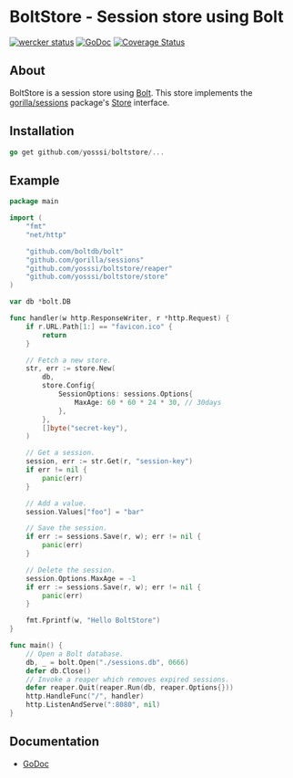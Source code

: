 # BoltStore - Session store using Bolt

[![wercker status](https://app.wercker.com/status/752959ce0f923476671e49fb9b76ebe0/m "wercker status")](https://app.wercker.com/project/bykey/752959ce0f923476671e49fb9b76ebe0)
[![GoDoc](https://godoc.org/github.com/yosssi/boltstore?status.png)](https://godoc.org/github.com/yosssi/boltstore)
[![Coverage Status](https://coveralls.io/repos/yosssi/boltstore/badge.png?branch=master)](https://coveralls.io/r/yosssi/boltstore?branch=master)

## About

BoltStore is a session store using [Bolt](https://github.com/boltdb/bolt). This store implements the [gorilla/sessions](https://github.com/gorilla/sessions) package's [Store](http://godoc.org/github.com/gorilla/sessions#Store) interface.

## Installation

```go
go get github.com/yosssi/boltstore/...
```

## Example

```go
package main

import (
	"fmt"
	"net/http"

	"github.com/boltdb/bolt"
	"github.com/gorilla/sessions"
	"github.com/yosssi/boltstore/reaper"
	"github.com/yosssi/boltstore/store"
)

var db *bolt.DB

func handler(w http.ResponseWriter, r *http.Request) {
	if r.URL.Path[1:] == "favicon.ico" {
		return
	}

	// Fetch a new store.
	str, err := store.New(
		db,
		store.Config{
			SessionOptions: sessions.Options{
				MaxAge: 60 * 60 * 24 * 30, // 30days
			},
		},
		[]byte("secret-key"),
	)

	// Get a session.
	session, err := str.Get(r, "session-key")
	if err != nil {
		panic(err)
	}

	// Add a value.
	session.Values["foo"] = "bar"

	// Save the session.
	if err := sessions.Save(r, w); err != nil {
		panic(err)
	}

	// Delete the session.
	session.Options.MaxAge = -1
	if err := sessions.Save(r, w); err != nil {
		panic(err)
	}

	fmt.Fprintf(w, "Hello BoltStore")
}

func main() {
	// Open a Bolt database.
	db, _ = bolt.Open("./sessions.db", 0666)
	defer db.Close()
	// Invoke a reaper which removes expired sessions.
	defer reaper.Quit(reaper.Run(db, reaper.Options{}))
	http.HandleFunc("/", handler)
	http.ListenAndServe(":8080", nil)
}
```

## Documentation
* [GoDoc](http://godoc.org/github.com/yosssi/boltstore)
